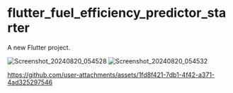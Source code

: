 # flutter_fuel_efficiency_predictor_starter

A new Flutter project.

![Screenshot_20240820_054528](https://github.com/user-attachments/assets/dfaa36e0-b84d-4493-8970-e6e06c2cf11b)
![Screenshot_20240820_054532](https://github.com/user-attachments/assets/0f09a6ba-f128-44e8-ad5a-406ab49f17d7)

https://github.com/user-attachments/assets/1fd8f421-7db1-4f42-a371-4ad325297546

